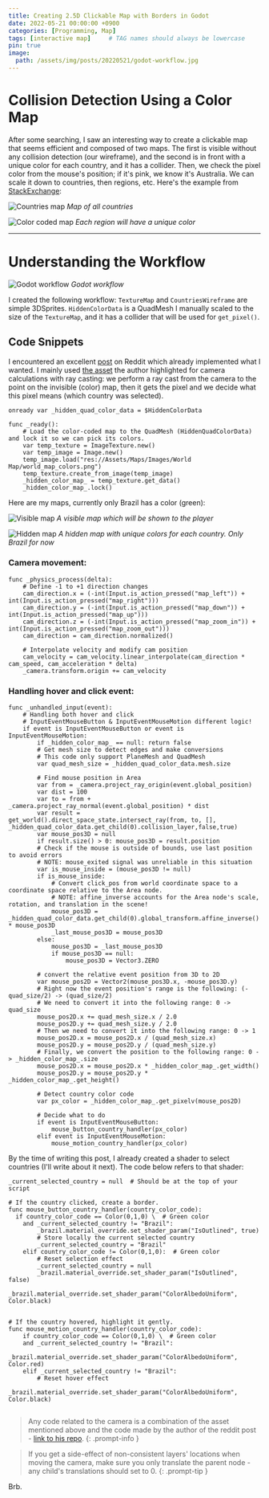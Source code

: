 ```yaml
---
title: Creating 2.5D Clickable Map with Borders in Godot
date: 2022-05-21 00:00:00 +0900
categories: [Programming, Map]
tags: [interactive map]     # TAG names should always be lowercase
pin: true
image:
  path: /assets/img/posts/20220521/godot-workflow.jpg
---
```

# Collision Detection Using a Color Map

After some searching, I saw an interesting way to create a clickable map that seems efficient and composed of two maps. The first is visible without any collision detection (our wireframe), and the second is in front with a unique color for each country, and it has a collider. Then, we check the pixel color from the mouse's position; if it's pink, we know it's Australia. We can scale it down to countries, then regions, etc. Here's the example from <a href="https://gamedev.stackexchange.com/questions/92038/how-can-i-map-regions-on-a-world-map-image" target="_blank">StackExchange</a>:

![Countries map](/assets/img/posts/20220521/countries-map.png)
_Map of all countries_

![Color coded map](/assets/img/posts/20220521/color-coded-countries.png)
_Each region will have a unique color_

---

# Understanding the Workflow
![Godot workflow](/assets/img/posts/20220521/godot-workflow.jpg)
_Godot workflow_

I created the following workflow:
`TextureMap` and `CountriesWireframe` are simple 3DSprites. 
`HiddenColorData` is a QuadMesh I manually scaled to the size of the `TextureMap`, and it has a collider that will be used for `get_pixel()`.

<h2>Code Snippets</h2>
I encountered an excellent <a href="https://reddit.com/r/godot/comments/o8gqi5/godot_meets_grand_strategy_my_world_map_few_tips/" target="_balnk">post</a> on Reddit which already implemented what I wanted. I mainly used <a href="https://godotengine.org/asset-library/asset/127" target="_blank">the asset</a> the author highlighted for camera calculations with ray casting: we perform a ray cast from the camera to the point on the invisible (color) map, then it gets the pixel and we decide what this pixel means (which country was selected).

```gdscript
onready var _hidden_quad_color_data = $HiddenColorData

func _ready():
	# Load the color-coded map to the QuadMesh (HiddenQuadColorData) and lock it so we can pick its colors.
	var temp_texture = ImageTexture.new()
	var temp_image = Image.new()
	temp_image.load("res://Assets/Maps/Images/World Map/world_map_colors.png")
	temp_texture.create_from_image(temp_image)
	_hidden_color_map_ = temp_texture.get_data()
	_hidden_color_map_.lock()
```

Here are my maps, currently only Brazil has a color (green):

![Visible map](/assets/img/posts/20220521/world-map-blank.png)
_A visible map which will be shown to the player_

![Hidden map](/assets/img/posts/20220521/world-map-colors-coded.png)
_A hidden map with unique colors for each country. Only Brazil for now_

<h3>Camera movement:</h3>

```gdscript
func _physics_process(delta):
	# Define -1 to +1 direction changes
	cam_direction.x = (-int(Input.is_action_pressed("map_left")) + int(Input.is_action_pressed("map_right")))
	cam_direction.y = (-int(Input.is_action_pressed("map_down")) + int(Input.is_action_pressed("map_up")))
	cam_direction.z = (-int(Input.is_action_pressed("map_zoom_in")) + int(Input.is_action_pressed("map_zoom_out")))
	cam_direction = cam_direction.normalized()
	
	# Interpolate velocity and modify cam position
	cam_velocity = cam_velocity.linear_interpolate(cam_direction * cam_speed, cam_acceleration * delta)
	_camera.transform.origin += cam_velocity
```

<h3>Handling hover and click event:</h3>

```gdscript
func _unhandled_input(event):
	# Handling both hover and click
	# InputEventMouseButton & InputEventMouseMotion different logic!
	if event is InputEventMouseButton or event is InputEventMouseMotion:
		if _hidden_color_map_ == null: return false
		# Get mesh size to detect edges and make conversions
		# This code only support PlaneMesh and QuadMesh
		var quad_mesh_size = _hidden_quad_color_data.mesh.size
		
		# Find mouse position in Area
		var from = _camera.project_ray_origin(event.global_position)
		var dist = 100
		var to = from + _camera.project_ray_normal(event.global_position) * dist
		var result = get_world().direct_space_state.intersect_ray(from, to, [], _hidden_quad_color_data.get_child(0).collision_layer,false,true)
		var mouse_pos3D = null
		if result.size() > 0: mouse_pos3D = result.position
		# Check if the mouse is outside of bounds, use last position to avoid errors
		# NOTE: mouse_exited signal was unreliable in this situation
		var is_mouse_inside = (mouse_pos3D != null)
		if is_mouse_inside:
			# Convert click_pos from world coordinate space to a coordinate space relative to the Area node.
			# NOTE: affine_inverse accounts for the Area node's scale, rotation, and translation in the scene!
			mouse_pos3D = _hidden_quad_color_data.get_child(0).global_transform.affine_inverse() * mouse_pos3D
			_last_mouse_pos3D = mouse_pos3D
		else:
			mouse_pos3D = _last_mouse_pos3D
			if mouse_pos3D == null:
				mouse_pos3D = Vector3.ZERO

		# convert the relative event position from 3D to 2D
		var mouse_pos2D = Vector2(mouse_pos3D.x, -mouse_pos3D.y)
		# Right now the event position's range is the following: (-quad_size/2) -> (quad_size/2)
		# We need to convert it into the following range: 0 -> quad_size
		mouse_pos2D.x += quad_mesh_size.x / 2.0
		mouse_pos2D.y += quad_mesh_size.y / 2.0
		# Then we need to convert it into the following range: 0 -> 1
		mouse_pos2D.x = mouse_pos2D.x / (quad_mesh_size.x)
		mouse_pos2D.y = mouse_pos2D.y / (quad_mesh_size.y)
		# Finally, we convert the position to the following range: 0 -> _hidden_color_map_.size
		mouse_pos2D.x = mouse_pos2D.x * _hidden_color_map_.get_width()	
		mouse_pos2D.y = mouse_pos2D.y * _hidden_color_map_.get_height()
		
		# Detect country color code
		var px_color = _hidden_color_map_.get_pixelv(mouse_pos2D)
		
		# Decide what to do
		if event is InputEventMouseButton:
			mouse_button_country_handler(px_color)
		elif event is InputEventMouseMotion:
			mouse_motion_country_handler(px_color)
```

By the time of writing this post, I already created a shader to select countries (I'll write about it next). The code below refers to that shader:
```gdscript
_current_selected_country = null  # Should be at the top of your script

# If the country clicked, create a border. 
func mouse_button_country_handler(country_color_code):
  if country_color_code == Color(0,1,0) \  # Green color
	and _current_selected_country != "Brazil":
		_brazil.material_override.set_shader_param("IsOutlined", true)
		# Store locally the current selected country 
		_current_selected_country = "Brazil"
	elif country_color_code != Color(0,1,0):  # Green color
		# Reset selection effect
		_current_selected_country = null
		_brazil.material_override.set_shader_param("IsOutlined", false)
		_brazil.material_override.set_shader_param("ColorAlbedoUniform", Color.black)


# If the country hovered, highlight it gently. 
func mouse_motion_country_handler(country_color_code):
	if country_color_code == Color(0,1,0) \  # Green color
	and _current_selected_country != "Brazil":
		_brazil.material_override.set_shader_param("ColorAlbedoUniform", Color.red)
	elif _current_selected_country != "Brazil":
		# Reset hover effect
		_brazil.material_override.set_shader_param("ColorAlbedoUniform", Color.black)		
		
```

> Any code related to the camera is a combination of the asset mentioned above and the code made by the author of the reddit post - <a href="https://github.com/rafgro/godot25dmap/blob/master/camera.gd" target="_blank">link to his repo</a>. 
{: .prompt-info }

> If you get a side-effect of non-consistent layers' locations when moving the camera, make sure you only translate the parent node - any child's translations should set to 0.
{: .prompt-tip }

Brb.